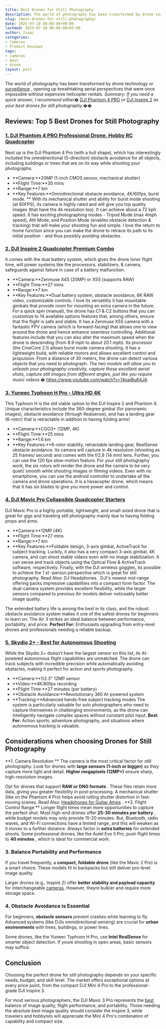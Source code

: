 ```yaml
---
title: Best Drones for Still Photography
description: The world of photography has been transformed by drone technology or surveillance , opening up breathtaking aerial perspectives that were once impossible...
slug: /best-drones-for-still-photography/
date: 2025-07-10 00:00:00+00:00
lastmod: 2025-07-10 00:00:00+03:00
author: Isaac
categories:
- Cameras
- Product Reviews
tags:
- cameras
- best
- drone
layout: post
---
```

The world of photography has been transformed by drone technology or
[surveillance](https://www.brookings.edu/research/drones-and-aerial-surveillance-considerations-for-legislatures/)
, opening up breathtaking aerial perspectives that were once impossible without expensive helicopter rentals.
*Summary: If you need a quick answer, I recommend either�*
[DJI Phantom 4 PRO](https://www.amazon.com/dp/B08RCHDW96/?tag=p-policy-20)
or
[DJI Inspire 2](https://www.amazon.com/dp/B06X9DS9PH/?tag=p-policy-20)
*as your best drones for still photography.��*
## Reviews: Top 5 Best Drones for Still Photography
### [1. DJI Phantom 4 PRO Professional Drone, Hobby RC Quadcopter](https://www.amazon.com/dp/B08RCHDW96/?tag=p-policy-20)
Next up is the DJI Phantom 4 Pro (with a hull shape), which has interestingly included the omnidirectional (5-direction) obstacle avoidance for all objects, including buildings or trees that are on its way while shooting your photographs.
- **Camera:**20MP (1-inch CMOS sensor, mechanical shutter)
- **Flight Time:**30 mins
- **Range:**7 km
- **Key Features:**Omnidirectional obstacle avoidance, 4K/60fps, burst mode.
**
With its mechanical shutter and ability for burst mode shooting (at 60FPS), its camera is highly rated and will give you top quality images (that have the 4k resolution too). It can achieve about a 72 kph speed.
It has exciting photographing modes - Tripod Mode (max 4mph speed), Atti Mode, and Position Mode (enables obstacle detection & tracking) that will make your shooting fun and simple. I love the return to home function since you can make the drone to retrace its path to its initial position - and thus possibly avoiding obstacles.
### [2. DJI Inspire 2 Quadcopter Premium Combo](https://www.amazon.com/dp/B06X9DS9PH/?tag=p-policy-20)
It comes with the dual battery system, which gives the drone loner flight time, will power systems like the processors, stabilizers, & camera, safeguards against failure in case of a battery malfunction.
- **Camera:**Zenmuse X4S (20MP) or X5S (supports RAW)
- **Flight Time:**27 mins
- **Range:**7 km
- **Key Features:**Dual battery system, obstacle avoidance, 6K RAW video, customizable controls.
I love its versatility  it has mountable gimbals that provide room for mounting an extra camera in the future. For a quick spin (manual), the drone has C1 & C2 buttons that you can customize to 14 available options  features that, among others, ensure that the flight is safe and stable.
It has a Zenmuse X5S camera with a fantastic FPV camera (which is forward-facing) that allows one to view around the drone and hence enhance seamless controlling. Additional features include that you can also alter the maximum speed when the drone is descending (from 8.9 mph to about 20.1 mph).
Its processor (the CineCore 2.1) allows burst mode camera shooting. It has a lightweight build, with reliable motors and allows excellent control and propulsion. From a distance of 30 meters, the drone can detect various objects that you need to photograph.
*The two models will allow you to unleash your photography creativity, capture those excellent aerial shots, capture still images from different angles, just like you require music videos.�*
https://www.youtube.com/watch?v=14oajBu64JA
### [3. Yuneec Typhoon H Pro - Ultra HD 4K](https://www.amazon.com/dp/B01MQDQ7WR/?tag=p-policy-20)
This Typhoon H is the old viable option to the DJI Inspire 2 and Phantom 4. Unique characteristics include the 360-degree gimbal (for panoramic images), obstacle avoidance (through Realsense), and has a landing gear (6-rotor) that is retractable in addition to having folding arms!
- **Camera:**CGO3+ (12MP, 4K)
- **Flight Time:**25 mins
- **Range:**1.6 km
- **Key Features:**6-rotor stability, retractable landing gear, RealSense obstacle avoidance.
Its camera will capture in 4k resolution (shooting as 25 frames/ second) and comes with the f/2,8 (14 mm) lens. Further, you can use the 120 fps slow-motion feature.
For your still photography work, the six rotors will render the drone and the camera to be very quiet/ smooth while shooting images or filming videos.
Even with no smartphone, you can use the android controller to undertake all the camera and drone operations. It is a hexacopter drone, which means that it has six blades to give you more power and control.
### [4. DJI Mavic Pro Collapsible Quadcopter Starters](https://www.amazon.com/dp/B01M3NTMJR/?tag=p-policy-20)
DJI Mavic Pro is a highly portable, lightweight, and small-sized drone that is great for gigs and traveling still photography  mainly due to having folding props and arms.
- **Camera:**12MP (4K)
- **Flight Time:**27 mins
- **Range:**7 km
- **Key Features:**Foldable design, 3-axis gimbal, ActiveTrack for subject tracking.
Luckily, it also has a very compact 3-axis gimbal, 4K camera, and can shoot stable videos even with no image stabilization. It can sense and track objects using the Optical Flow & ActiveTrack software, respectively.
Finally, with the DJI wireless goggles, its possible to achieve the 1
st
-person perspective  which is great for still photography. Read Also:
DJ Headphones
.
DJI's newest mid-range offering packs impressive capabilities into a compact form factor. The dual-camera system provides excellent flexibility, while the larger sensors compared to previous Air models deliver noticeably better image quality.

The extended battery life is among the best in its class, and the robust obstacle avoidance system makes it one of the safest drones for beginners to learn on. The Air 3 strikes an ideal balance between performance, portability, and price.
**Perfect For:**
Enthusiasts upgrading from entry-level drones and professionals needing a reliable backup.
### [5. Skydio 2+ - Best for Autonomous Shooting](https://www.amazon.com/dp/B01M3NTMJR/?tag=p-policy-20)
While the Skydio 2+ doesn't have the largest sensor on this list, its AI-powered autonomous flight capabilities are unmatched. The drone can track subjects with incredible precision while automatically avoiding obstacles, making it perfect for action and sports photography.
- **Camera:**1/2.3" 12MP sensor
- **Video:**4K/60fps recording
- **Flight Time:**27 minutes (per battery)
- **Obstacle Avoidance:**Revolutionary 360 AI-powered system
- **Tracking:**Advanced hands-free subject tracking modes
The system is particularly valuable for solo photographers who need to capture themselves in challenging environments, as the drone can intelligently navigate complex spaces without constant pilot input.
**Best For:**
Action sports, adventure photography, and situations where autonomous tracking is valuable.
## Considerations when choosing Drones for Still Photography
**1. Camera Resolution **
The camera is the most critical factor for still photography. Look for drones with
**large sensors (1-inch or bigger)**
as they capture more light and detail.
**Higher megapixels (12MP+)**
ensure sharp, high-resolution images.

Opt for drones that support
**RAW or DNG formats**
. These files retain more data, giving you greater flexibility in post-processing. A mechanical shutter (like on the Phantom 4 Pro) helps avoid rolling shutter distortion in fast-moving scenes.
Read Also:
[Headphones for Guitar Amps](https://pestpolicy.com/best-headphones-for-guitar-amps/)
.
**2. Flight Control Range **
Longer flight times mean more opportunities to capture the perfect shot. Most high-end drones offer
**25-30 minutes per battery**
, while budget models may only provide 15-20 minutes.
But, Bluetooth, radio waves, and Wi-Fi connections have a limited range, and this will weaken as it moves to a further distance.
Always factor in
**extra batteries**
for extended shoots. Some professional drones, like the Autel Evo II Pro, push flight times to
**40 minutes**
, which is ideal for commercial work.
### **3. Balance Portability and Performance**
If you travel frequently, a
**compact, foldable drone**
(like the Mavic 2 Pro) is a smart choice. These models fit in backpacks but still deliver pro-level image quality.

Larger drones (e.g., Inspire 2) offer
**better stability and payload capacity**
for interchangeable [cameras](https://pestpolicy.com/best-compact-cameras-under-300/). However, theyre bulkier and require more storage space.
### **4. Obstacle Avoidance is Essential**
For beginners,
**obstacle sensors**
prevent crashes while learning to fly. Advanced systems (like DJIs omnidirectional sensing) are crucial for
**urban environments**
with trees, buildings, or power lines.

Some drones, like the Yuneec Typhoon H Pro, use
**Intel RealSense**
for smarter object detection. If youre shooting in open areas, basic sensors may suffice.
## Conclusion
Choosing the perfect drone for still photography depends on your specific needs, budget, and skill level. The market offers exceptional options at every price point, from the compact DJI Mini 4 Pro to the professional-grade DJI Inspire 3.

For most serious photographers, the DJI Mavic 3 Pro represents the [best](https://pestpolicy.com/best-point-and-shoot-camera-under-100/) balance of image quality, flight performance, and portability. Those needing the absolute best image quality should consider the Inspire 3, while travelers and hobbyists will appreciate the Mini 4 Pro's combination of capability and compact size.